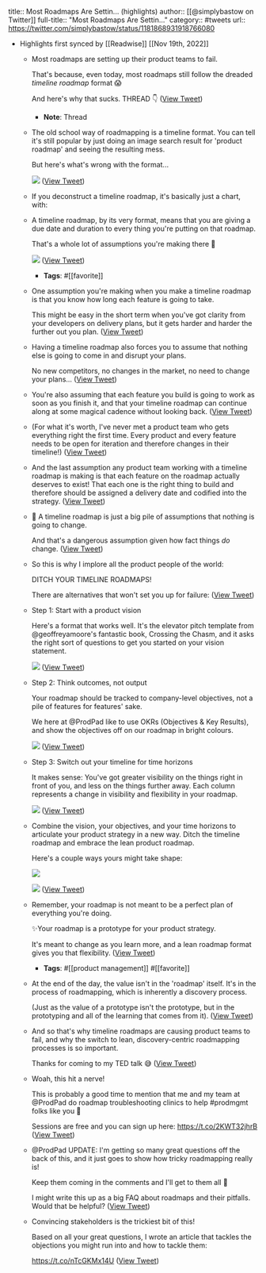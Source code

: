 title:: Most Roadmaps Are Settin... (highlights)
author:: [[@simplybastow on Twitter]]
full-title:: "Most Roadmaps Are Settin..."
category:: #tweets
url:: https://twitter.com/simplybastow/status/1181868931918766080

- Highlights first synced by [[Readwise]] [[Nov 19th, 2022]]
	- Most roadmaps are setting up their product teams to fail. 
	  
	  That's because, even today, most roadmaps still follow the dreaded *timeline roadmap* format 😱
	  
	  And here's why that sucks. THREAD 👇 ([View Tweet](https://twitter.com/simplybastow/status/1168531672335343616))
		- **Note**: Thread
	- The old school way of roadmapping is a timeline format. You can tell it's still popular by just doing an image search result for 'product roadmap' and seeing the resulting mess.
	  
	  But here's what's wrong with the format... 
	  
	  ![](https://pbs.twimg.com/media/EDd1XdQXYAA95as.jpg) ([View Tweet](https://twitter.com/simplybastow/status/1168531686033960961))
	- If you deconstruct a timeline roadmap, it's basically just a chart, with:
	- A timeline roadmap, by its very format, means that you are giving a due date and duration to every thing you're putting on that roadmap.
	  
	  That's a whole lot of assumptions you're making there 🤨 
	  
	  ![](https://pbs.twimg.com/media/EDd1Y4CX4AIlRQr.jpg) ([View Tweet](https://twitter.com/simplybastow/status/1168531703930994689))
		- **Tags**: #[[favorite]]
	- One assumption you're making when you make a timeline roadmap is that you know how long each feature is going to take. 
	  
	  This might be easy in the short term when you've got clarity from your developers on delivery plans, but it gets harder and harder the further out you plan. ([View Tweet](https://twitter.com/simplybastow/status/1168531705839411200))
	- Having a timeline roadmap also forces you to assume that nothing else is going to come in and disrupt your plans. 
	  
	  No new competitors, no changes in the market, no need to change your plans... ([View Tweet](https://twitter.com/simplybastow/status/1168531707378753536))
	- You're also assuming that each feature you build is going to work as soon as you finish it, and that your timeline roadmap can continue along at some magical cadence without looking back. ([View Tweet](https://twitter.com/simplybastow/status/1168531708959973376))
	- (For what it's worth, I've never met a product team who gets everything right the first time. Every product and every feature needs to be open for iteration and therefore changes in their timeline!) ([View Tweet](https://twitter.com/simplybastow/status/1168531710406995968))
	- And the last assumption any product team working with a timeline roadmap is making is that each feature on the roadmap actually deserves to exist! That each one is the right thing to build and therefore should be assigned a delivery date and codified into the strategy. ([View Tweet](https://twitter.com/simplybastow/status/1168531711854108672))
	- 📢 A timeline roadmap is just a big pile of assumptions that nothing is going to change.
	  
	  And that's a dangerous assumption given how fact things *do* change. ([View Tweet](https://twitter.com/simplybastow/status/1168531713280098304))
	- So this is why I implore all the product people of the world:
	  
	  DITCH YOUR TIMELINE ROADMAPS!
	  
	  There are alternatives that won't set you up for failure: ([View Tweet](https://twitter.com/simplybastow/status/1168531714832027648))
	- Step 1: Start with a product vision
	  
	  Here's a format that works well. It's the elevator pitch template from @geoffreyamoore's fantastic book, Crossing the Chasm, and it asks the right sort of questions to get you started on your vision statement. 
	  
	  ![](https://pbs.twimg.com/media/EDd1Z5pXsAA1R6C.jpg) ([View Tweet](https://twitter.com/simplybastow/status/1168531721786134528))
	- Step 2: Think outcomes, not output
	  
	  Your roadmap should be tracked to company-level objectives, not a pile of features for features' sake. 
	  
	  We here at @ProdPad like to use OKRs (Objectives & Key Results), and show the objectives off on our roadmap in bright colours. 
	  
	  ![](https://pbs.twimg.com/media/EDd1aVgWkAEvK0h.jpg) ([View Tweet](https://twitter.com/simplybastow/status/1168531728790687745))
	- Step 3: Switch out your timeline for time horizons
	  
	  It makes sense: You've got greater visibility on the things right in front of you, and less on the things further away. Each column represents a change in visibility and flexibility in your roadmap. 
	  
	  ![](https://pbs.twimg.com/media/EDd1avQWsAEVrrz.jpg) ([View Tweet](https://twitter.com/simplybastow/status/1168531737766432768))
	- Combine the vision, your objectives, and your time horizons to articulate your product strategy in a new way. Ditch the timeline roadmap and embrace the lean product roadmap. 
	  
	  Here's a couple ways yours might take shape: 
	  
	  ![](https://pbs.twimg.com/media/EDd1bSXXsAYNmJ2.jpg) 
	  
	  ![](https://pbs.twimg.com/media/EDd1bT5WkAE9Mf3.jpg) ([View Tweet](https://twitter.com/simplybastow/status/1168531746427678721))
	- Remember, your roadmap is not meant to be a perfect plan of everything you're doing.
	  
	  ✨Your roadmap is a prototype for your product strategy. 
	  
	  It's meant to change as you learn more, and a lean roadmap format gives you that flexibility. ([View Tweet](https://twitter.com/simplybastow/status/1168531748751388679))
		- **Tags**: #[[product management]] #[[favorite]]
	- At the end of the day, the value isn't in the 'roadmap' itself. It's in the process of roadmapping, which is inherently a discovery process.
	  
	  (Just as the value of a prototype isn't the prototype, but in the prototyping and all of the learning that comes from it). ([View Tweet](https://twitter.com/simplybastow/status/1168531750190047233))
	- And so that's why timeline roadmaps are causing product teams to fail, and why the switch to lean, discovery-centric roadmapping processes is so important.
	  
	  Thanks for coming to my TED talk 😅 ([View Tweet](https://twitter.com/simplybastow/status/1168531751708307456))
	- Woah, this hit a nerve! 
	  
	  This is probably a good time to mention that me and my team at @ProdPad do roadmap troubleshooting clinics to help #prodmgmt folks like you 🤲
	  
	  Sessions are free and you can sign up here: https://t.co/2KWT32jhrB ([View Tweet](https://twitter.com/simplybastow/status/1168604162625593345))
	- @ProdPad UPDATE: I'm getting so many great questions off the back of this, and it just goes to show how tricky roadmapping really is!
	  
	  Keep them coming in the comments and I'll get to them all 🖖
	  
	  I might write this up as a big FAQ about roadmaps and their pitfalls. Would that be helpful? ([View Tweet](https://twitter.com/simplybastow/status/1168879788859305986))
	- Convincing stakeholders is the trickiest bit of this! 
	  
	  Based on all your great questions, I wrote an article that tackles the objections you might run into and how to tackle them:
	  
	  https://t.co/nTcGKMx14U ([View Tweet](https://twitter.com/simplybastow/status/1181868931918766080))